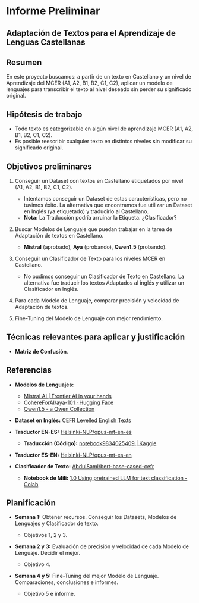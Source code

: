 # Informe Preliminar

## **Adaptación de Textos para el Aprendizaje de Lenguas Castellanas**

## Resumen
En este proyecto buscamos: a partir de un texto en Castellano y un nivel de Aprendizaje del MCER (A1, A2, B1, B2, C1, C2), aplicar un modelo de lenguajes para transcribir el texto al nivel deseado sin perder su significado original.

## Hipótesis de trabajo
- Todo texto es categorizable en algún nivel de aprendizaje MCER (A1, A2, B1, B2, C1, C2).
- Es posible reescribir cualquier texto en distintos niveles sin modificar su significado original.

## Objetivos preliminares
1. Conseguir un Dataset con textos en Castellano etiquetados por nivel (A1, A2, B1, B2, C1, C2).
   - Intentamos conseguir un Dataset de estas características, pero no tuvimos éxito. La alternativa que encontramos fue utilizar un Dataset en Inglés (ya etiquetado) y traducirlo al Castellano.
   - **Nota:** La Traducción podría arruinar la Etiqueta. ¿Clasificador?

2. Buscar Modelos de Lenguaje que puedan trabajar en la tarea de Adaptación de textos en Castellano.
   - **Mistral** (aprobado), **Aya** (probando), **Qwen1.5** (probando).

3. Conseguir un Clasificador de Texto para los niveles MCER en Castellano.
   - No pudimos conseguir un Clasificador de Texto en Castellano. La alternativa fue traducir los textos Adaptados al inglés y utilizar un Clasificador en Inglés.

4. Para cada Modelo de Lenguaje, comparar precisión y velocidad de Adaptación de textos.

5. Fine-Tuning del Modelo de Lenguaje con mejor rendimiento.

## Técnicas relevantes para aplicar y justificación
- **Matriz de Confusión**.

## Referencias
- **Modelos de Lenguajes:**
  - [Mistral AI | Frontier AI in your hands](https://mistral.ai/)
  - [CohereForAI/aya-101 · Hugging Face](https://huggingface.co/CohereForAI/aya-101)
  - [Qwen1.5 - a Qwen Collection](https://huggingface.co/collections/Qwen/qwen15-65c0a2f577b1ecb76d786524)

- **Dataset en Inglés:** [CEFR Levelled English Texts](https://www.kaggle.com/datasets/amontgomerie/cefr-levelled-english-texts)
- **Traductor EN-ES:** [Helsinki-NLP/opus-mt-en-es](https://huggingface.co/Helsinki-NLP/opus-mt-en-es)
  - **Traducción (Código):** [notebook9834025409 | Kaggle](https://www.kaggle.com/code/alexistomascenteno/notebook9834025409/edit/run/197471934)
- **Traductor ES-EN:** [Helsinki-NLP/opus-mt-es-en](https://huggingface.co/Helsinki-NLP/opus-mt-es-en)
- **Clasificador de Texto:** [AbdulSami/bert-base-cased-cefr](https://huggingface.co/AbdulSami/bert-base-cased-cefr)
  - **Notebook de Mili:** [1.0 Using pretrained LLM for text classification - Colab](https://colab.research.google.com/drive/1h3hQ8anuKjoWJXz12p-OgwduBpYQB7rI?usp=sharing)

## Planificación
- **Semana 1:** Obtener recursos. Conseguir los Datasets, Modelos de Lenguajes y Clasificador de texto.
  - Objetivos 1, 2 y 3.

- **Semana 2 y 3:** Evaluación de precisión y velocidad de cada Modelo de Lenguaje. Decidir el mejor.
  - Objetivo 4.

- **Semana 4 y 5:** Fine-Tuning del mejor Modelo de Lenguaje. Comparaciones, conclusiones e informes.
  - Objetivo 5 e informe.